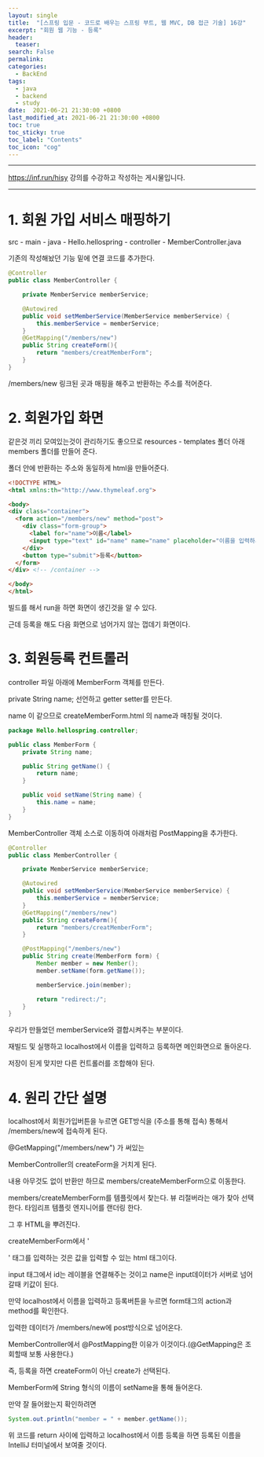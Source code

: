 ```yaml
---
layout: single
title:  "[스프링 입문 - 코드로 배우는 스프링 부트, 웹 MVC, DB 접근 기술] 16강"
excerpt: "회원 웹 기능 - 등록"
header:
  teaser: 
search: False
permalink:
categories: 
  - BackEnd
tags:
  - java
  - backend
  - study
date:  2021-06-21 21:30:00 +0800
last_modified_at: 2021-06-21 21:30:00 +0800
toc: true
toc_sticky: true
toc_label: "Contents"
toc_icon: "cog"
---
```

---

<https://inf.run/hisy> 강의를 수강하고 작성하는 게시물입니다.

---

# 1. 회원 가입 서비스 매핑하기

src - main - java - Hello.hellospring - controller - MemberController.java

기존의 작성해놨던 기능 밑에 연결 코드를 추가한다.

```java
@Controller
public class MemberController {

    private MemberService memberService;

    @Autowired
    public void setMemberService(MemberService memberService) {
        this.memberService = memberService;
    }
    @GetMapping("/members/new")
    public String createForm(){
        return "members/creatMemberForm";
    }
}
```

/members/new 링크된 곳과 매핑을 해주고 반환하는 주소를 적어준다.

# 2. 회원가입 화면

같은것 끼리 모여있는것이 관리하기도 좋으므로 resources - templates 폴더 아래 members 폴더를 만들어 준다.

폴더 안에 반환하는 주소와 동일하게 html을 만들어준다.

```html
<!DOCTYPE HTML>
<html xmlns:th="http://www.thymeleaf.org">

<body>
<div class="container">
  <form action="/members/new" method="post">
    <div class="form-group">
      <label for="name">이름</label>
      <input type="text" id="name" name="name" placeholder="이름을 입력하세요">
    </div>
    <button type="submit">등록</button>
  </form>
</div> <!-- /container -->

</body>
</html>
```

빌드를 해서 run을 하면 화면이 생긴것을 알 수 있다.

근데 등록을 해도 다음 화면으로 넘어가지 않는 껍데기 화면이다.

# 3. 회원등록 컨트롤러

controller 파일 아래에 MemberForm 객체를 만든다.

private String name; 선언하고 getter setter를 만든다.

name 이 같으므로 createMemberForm.html 의 name과 매칭될 것이다.

```java
package Hello.hellospring.controller;

public class MemberForm {
    private String name;

    public String getName() {
        return name;
    }

    public void setName(String name) {
        this.name = name;
    }
}
```

MemberController 객체 소스로 이동하여 아래처럼 PostMapping을 추가한다.

```java
@Controller
public class MemberController {

    private MemberService memberService;

    @Autowired
    public void setMemberService(MemberService memberService) {
        this.memberService = memberService;
    }
    @GetMapping("/members/new")
    public String createForm(){
        return "members/creatMemberForm";
    }

    @PostMapping("/members/new")
    public String create(MemberForm form) {
        Member member = new Member();
        member.setName(form.getName());

        memberService.join(member);

        return "redirect:/";
    }
}
```

우리가 만들었던 memberService와 결합시켜주는 부분이다.

재빌드 및 실행하고 localhost에서 이름을 입력하고 등록하면 메인화면으로 돌아온다.

저장이 된게 맞지만 다른 컨트롤러를 조합해야 된다.

# 4. 원리 간단 설명

localhost에서 회원가입버튼을 누르면 GET방식을 (주소를 통해 접속) 통해서 /members/new에 접속하게 된다.

@GetMapping("/members/new") 가 써있는

MemberController의 createForm을 거치게 된다.

내용 아무것도 없이 반환만 하므로 members/createMemberForm으로 이동한다.

members/createMemberForm를 템플릿에서 찾는다. 뷰 리절버라는 애가 찾아 선택한다. 타임리프 템플릿 엔지니어를 랜더링 한다.

그 후 HTML을 뿌려진다.

createMemberForm에서 '<form>' 태그를 입력하는 것은 값을 입력할 수 있는 html 태그이다.

input 태그에서 id는 레이블을 연결해주는 것이고 name은 input데이터가 서버로 넘어갈때 키값이 된다.

만약 localhost에서 이름을 입력하고 등록버튼을 누르면 form태그의 action과 method를 확인한다. 

입력한 데이터가 /members/new에 post방식으로 넘어온다.

MemberController에서 @PostMapping한 이유가 이것이다.(@GetMapping은 조회할때 보통 사용한다.)

즉, 등록을 하면 createForm이 아닌 create가 선택된다.

MemberForm에 String 형식의 이름이 setName을 통해 들어온다.

만약 잘 들어왔는지 확인하려면 

```java
System.out.println("member = " + member.getName());
```

위 코드를 return 사이에 입력하고 localhost에서 이름 등록을 하면 등록된 이름을 IntelliJ 터미널에서 보여줄 것이다.
